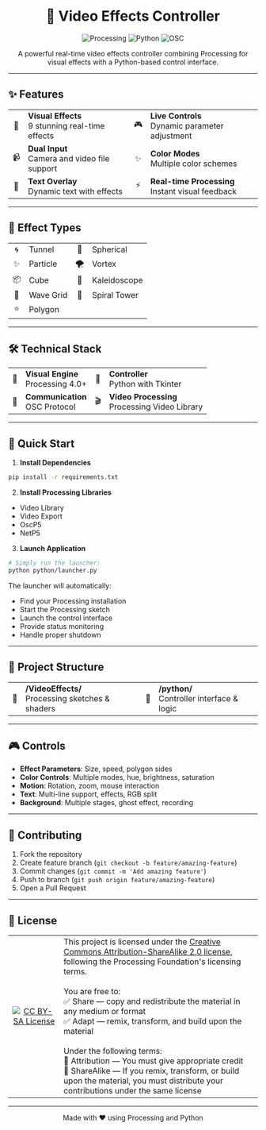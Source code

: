 <div align="center">
  <h1>🎥 Video Effects Controller</h1>
  
  <p>
    <img src="https://img.shields.io/badge/Processing-4.0-blue?style=for-the-badge&logo=processing" alt="Processing">
    <img src="https://img.shields.io/badge/Python-3.8+-yellow?style=for-the-badge&logo=python" alt="Python">
    <img src="https://img.shields.io/badge/OSC-Protocol-green?style=for-the-badge" alt="OSC">
  </p>
  
  <p>A powerful real-time video effects controller combining Processing for visual effects with a Python-based control interface.</p>
</div>

---

## ✨ Features

<div align="center">
  <table>
    <tr>
      <td align="center">🎨</td>
      <td><strong>Visual Effects</strong><br/>9 stunning real-time effects</td>
      <td align="center">🎮</td>
      <td><strong>Live Controls</strong><br/>Dynamic parameter adjustment</td>
    </tr>
    <tr>
      <td align="center">📹</td>
      <td><strong>Dual Input</strong><br/>Camera and video file support</td>
      <td align="center">✨</td>
      <td><strong>Color Modes</strong><br/>Multiple color schemes</td>
    </tr>
    <tr>
      <td align="center">📝</td>
      <td><strong>Text Overlay</strong><br/>Dynamic text with effects</td>
      <td align="center">⚡</td>
      <td><strong>Real-time Processing</strong><br/>Instant visual feedback</td>
    </tr>
  </table>
</div>

---

## 🎨 Effect Types

<div align="center">
  <table>
    <tr>
      <td align="center">🌀</td>
      <td>Tunnel</td>
      <td align="center">🔮</td>
      <td>Spherical</td>
    </tr>
    <tr>
      <td align="center">✨</td>
      <td>Particle</td>
      <td align="center">🌪️</td>
      <td>Vortex</td>
    </tr>
    <tr>
      <td align="center">📦</td>
      <td>Cube</td>
      <td align="center">🎡</td>
      <td>Kaleidoscope</td>
    </tr>
    <tr>
      <td align="center">🌊</td>
      <td>Wave Grid</td>
      <td align="center">🗼</td>
      <td>Spiral Tower</td>
    </tr>
    <tr>
      <td align="center">⭐</td>
      <td>Polygon</td>
    </tr>
  </table>
</div>

---

## 🛠️ Technical Stack

<div align="center">
  <table>
    <tr>
      <td align="center">🎨</td>
      <td><strong>Visual Engine</strong><br/>Processing 4.0+</td>
      <td align="center">🐍</td>
      <td><strong>Controller</strong><br/>Python with Tkinter</td>
    </tr>
    <tr>
      <td align="center">📡</td>
      <td><strong>Communication</strong><br/>OSC Protocol</td>
      <td align="center">🎬</td>
      <td><strong>Video Processing</strong><br/>Processing Video Library</td>
    </tr>
  </table>
</div>

---

## 🚀 Quick Start

1. **Install Dependencies**
```bash
pip install -r requirements.txt
```

2. **Install Processing Libraries**
- Video Library
- Video Export
- OscP5
- NetP5

3. **Launch Application**
```bash
# Simply run the launcher:
python python/launcher.py
```

The launcher will automatically:
- Find your Processing installation
- Start the Processing sketch
- Launch the control interface
- Provide status monitoring
- Handle proper shutdown

---

## 📁 Project Structure

<div align="center">
  <table>
    <tr>
      <td align="center">🎨</td>
      <td><strong>/VideoEffects/</strong><br/>Processing sketches & shaders</td>
      <td align="center">🐍</td>
      <td><strong>/python/</strong><br/>Controller interface & logic</td>
    </tr>
  </table>
</div>

---

## 🎮 Controls

- **Effect Parameters**: Size, speed, polygon sides
- **Color Controls**: Multiple modes, hue, brightness, saturation
- **Motion**: Rotation, zoom, mouse interaction
- **Text**: Multi-line support, effects, RGB split
- **Background**: Multiple stages, ghost effect, recording

---

## 🤝 Contributing

1. Fork the repository
2. Create feature branch (`git checkout -b feature/amazing-feature`)
3. Commit changes (`git commit -m 'Add amazing feature'`)
4. Push to branch (`git push origin feature/amazing-feature`)
5. Open a Pull Request

---

## 📜 License

<div align="center">
  <table>
    <tr>
      <td align="center">
        <a href="https://creativecommons.org/licenses/by-sa/2.0/">
          <img src="https://mirrors.creativecommons.org/presskit/buttons/88x31/svg/by-sa.svg" alt="CC BY-SA License">
        </a>
      </td>
      <td>
        This project is licensed under the <a href="https://creativecommons.org/licenses/by-sa/2.0/">Creative Commons Attribution-ShareAlike 2.0 license</a>, following the Processing Foundation's licensing terms.
        <br/><br/>
        You are free to:<br/>
        ✅ Share — copy and redistribute the material in any medium or format<br/>
        ✅ Adapt — remix, transform, and build upon the material
        <br/><br/>
        Under the following terms:<br/>
        📝 Attribution — You must give appropriate credit<br/>
        🔄 ShareAlike — If you remix, transform, or build upon the material, you must distribute your contributions under the same license
      </td>
    </tr>
  </table>
</div>

---

<div align="center">
  <p>Made with ❤️ using Processing and Python</p>
</div> 